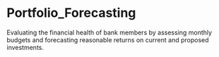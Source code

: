 # Portfolio_Forecasting
Evaluating the financial health of bank members by assessing monthly budgets and forecasting reasonable returns on current and proposed investments. 
